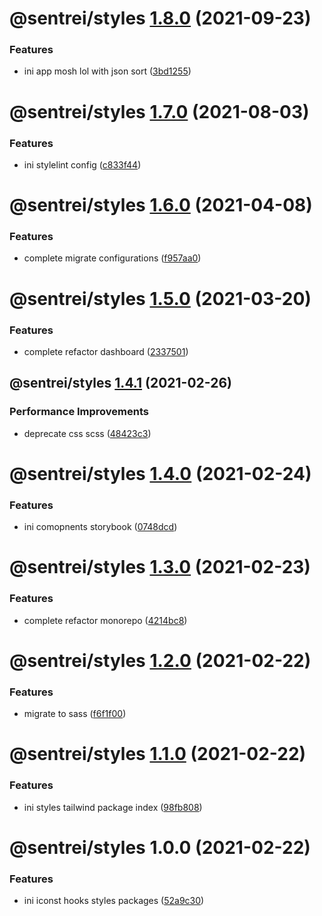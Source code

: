 # @sentrei/styles [1.8.0](https://github.com/sentrei/sentrei/compare/@sentrei/styles@1.7.0...@sentrei/styles@1.8.0) (2021-09-23)

### Features

- ini app mosh lol with json sort ([3bd1255](https://github.com/sentrei/sentrei/commit/3bd12550f6f1a2be250c0497c665e79e9d1ecd88))

# @sentrei/styles [1.7.0](https://github.com/sentrei/sentrei/compare/@sentrei/styles@1.6.0...@sentrei/styles@1.7.0) (2021-08-03)

### Features

- ini stylelint config ([c833f44](https://github.com/sentrei/sentrei/commit/c833f44225bb2b5438a29ea68bd47180da4cdd56))

# @sentrei/styles [1.6.0](https://github.com/sentrei/sentrei/compare/@sentrei/styles@1.5.0...@sentrei/styles@1.6.0) (2021-04-08)

### Features

- complete migrate configurations ([f957aa0](https://github.com/sentrei/sentrei/commit/f957aa09bed45c5428d09b50bd3d7164d3ebbdaf))

# @sentrei/styles [1.5.0](https://github.com/sentrei/sentrei/compare/@sentrei/styles@1.4.1...@sentrei/styles@1.5.0) (2021-03-20)

### Features

- complete refactor dashboard ([2337501](https://github.com/sentrei/sentrei/commit/2337501423d8770572c232c858fac71c0599327c))

## @sentrei/styles [1.4.1](https://github.com/sentrei/sentrei/compare/@sentrei/styles@1.4.0...@sentrei/styles@1.4.1) (2021-02-26)

### Performance Improvements

- deprecate css scss ([48423c3](https://github.com/sentrei/sentrei/commit/48423c3891b32280e5da91e0bf1e044d9f9c7ae8))

# @sentrei/styles [1.4.0](https://github.com/sentrei/sentrei/compare/@sentrei/styles@1.3.0...@sentrei/styles@1.4.0) (2021-02-24)

### Features

- ini comopnents storybook ([0748dcd](https://github.com/sentrei/sentrei/commit/0748dcd5b27552af5a7349b7b538e5e34946daa6))

# @sentrei/styles [1.3.0](https://github.com/sentrei/sentrei/compare/@sentrei/styles@1.2.0...@sentrei/styles@1.3.0) (2021-02-23)

### Features

- complete refactor monorepo ([4214bc8](https://github.com/sentrei/sentrei/commit/4214bc8500527615423801f0a36c16aab0811079))

# @sentrei/styles [1.2.0](https://github.com/sentrei/sentrei/compare/@sentrei/styles@1.1.0...@sentrei/styles@1.2.0) (2021-02-22)

### Features

- migrate to sass ([f6f1f00](https://github.com/sentrei/sentrei/commit/f6f1f00cfe15ba846929b4106ab39a64c726be21))

# @sentrei/styles [1.1.0](https://github.com/sentrei/sentrei/compare/@sentrei/styles@1.0.0...@sentrei/styles@1.1.0) (2021-02-22)

### Features

- ini styles tailwind package index ([98fb808](https://github.com/sentrei/sentrei/commit/98fb808c4baee092990e2fd4fa0eb31965cde604))

# @sentrei/styles 1.0.0 (2021-02-22)

### Features

- ini iconst hooks styles packages ([52a9c30](https://github.com/sentrei/sentrei/commit/52a9c30f8209f8dcb04076a98e82ed55b30b540f))
